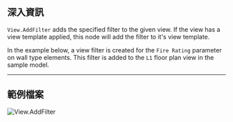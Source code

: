 ## 深入資訊
`View.AddFilter` adds the specified filter to the given view. If the view has a view template applied, this node will add the filter to it's view template.

In the example below, a view filter is created for the `Fire Rating` parameter on wall type elements. This filter is added to the `L1` floor plan view in the sample model.

___
## 範例檔案

![View.AddFilter](./Revit.Elements.Views.View.AddFilter_img.jpg)
